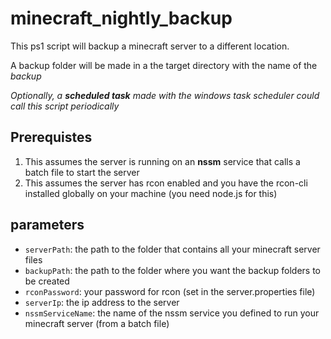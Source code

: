 # minecraft_nightly_backup

This ps1 script will backup a minecraft server to a different location.

A backup folder will be made in a the target directory with the name of the *<currentDate>_backup_<serverDirName>*

*Optionally, a **scheduled task** made with the windows task scheduler could call this script periodically*

## Prerequistes

1. This assumes the server is running on an **nssm** service that calls a batch file to start the server
2. This assumes the server has rcon enabled and you have the rcon-cli installed globally on your machine (you need node.js for this)

## parameters

- `serverPath`: the path to the folder that contains all your minecraft server files
- `backupPath`: the path to the folder where you want the backup folders to be created
- `rconPassword`: your password for rcon (set in the server.properties file)
- `serverIp`: the ip address to the server
- `nssmServiceName`: the name of the nssm service you defined to run your minecraft server (from a batch file)
